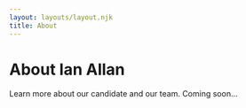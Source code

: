 ```yaml
---
layout: layouts/layout.njk
title: About
---
```


# About Ian Allan

Learn more about our candidate and our team. Coming soon...

